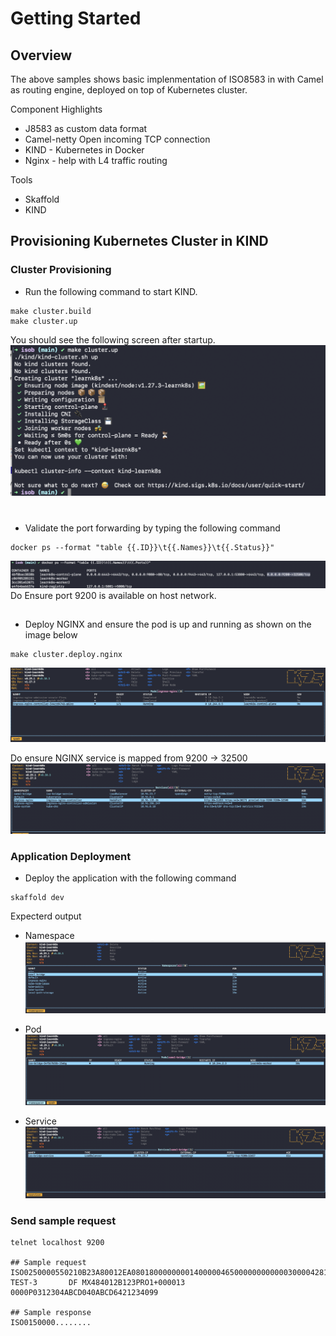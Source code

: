 # Getting Started 
## Overview
The above samples shows basic implenmentation of ISO8583 in with Camel as routing engine, deployed on top of Kubernetes cluster.

Component Highlights
- J8583 as custom data format 
- Camel-netty Open incoming TCP connection  
- KIND - Kubernetes in Docker
- Nginx - help with L4 traffic routing  

Tools 
- Skaffold
- KIND 


## Provisioning Kubernetes Cluster in KIND 
### Cluster Provisioning
- Run the following command to start KIND. 
```
make cluster.build 
make cluster.up 
```

You should see the following screen after startup.
![cluster-startup](/assets/images/cluster-startup.png)

#
- Validate the port forwarding by typing the following command 
```
docker ps --format "table {{.ID}}\t{{.Names}}\t{{.Status}}"
```
![cluster-status](/assets/images/cluster-status.png)
Do Ensure port 9200 is available on host network.

##
- Deploy NGINX and ensure the pod is up and running as shown on the image below
```
make cluster.deploy.nginx
```
![nginx-ready](/assets/images/nginx-ready.png)

Do ensure NGINX service is mapped from 9200 -> 32500 
![nginx-service](/assets/images/nginx-service.png)

### Application Deployment
- Deploy the application with the following command
```
skaffold dev 
```
Expecterd output 
- Namespace 
![app-namespace](/assets/images/app-namespace.png)


- Pod 
![app-pod](/assets/images/app-pod.png)


- Service
![app-service](/assets/images/app-service.png)


### Send sample request 

```
telnet localhost 9200

## Sample request 
ISO0250000550210B23A80012EA080180000000014000004650000000000003000042813060446877413010304280428070903123173766123456123456=00123442579414474500637107053300TESTSOLAB                 TEST-3       DF MX484012B123PRO1+000013        0000P0312304ABCD040ABCD6421234099                          

## Sample response
ISO0150000........ 
```






